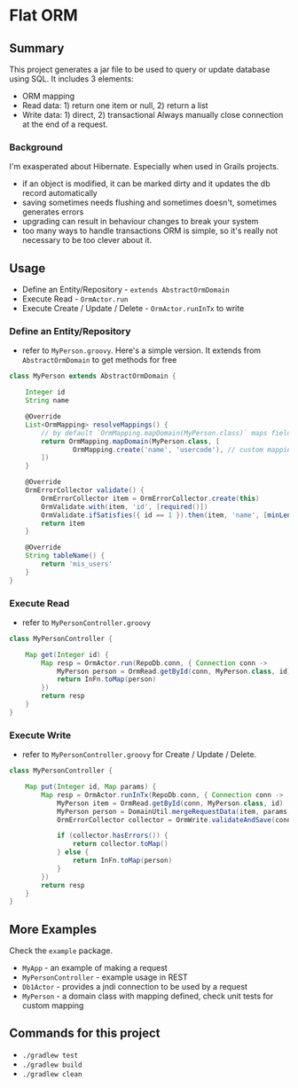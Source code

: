 # Flat ORM

## Summary
This project generates a jar file to be used to query or update database using SQL. It includes 3 elements:
* ORM mapping
* Read data: 1) return one item or null, 2) return a list
* Write data: 1) direct, 2) transactional
Always manually close connection at the end of a request.

### Background
I'm exasperated about Hibernate. Especially when used in Grails projects.
* if an object is modified, it can be marked dirty and it updates the db record automatically
* saving sometimes needs flushing and sometimes doesn't, sometimes generates errors
* upgrading can result in behaviour changes to break your system
* too many ways to handle transactions
ORM is simple, so it's really not necessary to be too clever about it.

## Usage
* Define an Entity/Repository - `extends AbstractOrmDomain`
* Execute Read - `OrmActor.run`
* Execute Create / Update / Delete - `OrmActor.runInTx` to write

### Define an Entity/Repository
* refer to `MyPerson.groovy`. Here's a simple version. It extends from `AbstractOrmDomain` to get methods for free

```groovy
class MyPerson extends AbstractOrmDomain {

    Integer id
    String name

    @Override
    List<OrmMapping> resolveMappings() {
        // by default `OrmMapping.mapDomain(MyPerson.class)` maps fields based on convention
        return OrmMapping.mapDomain(MyPerson.class, [  
                OrmMapping.create('name', 'usercode'), // custom mapping
        ])
    }

    @Override
    OrmErrorCollector validate() {
        OrmErrorCollector item = OrmErrorCollector.create(this)
        OrmValidate.with(item, 'id', [required()])
        OrmValidate.ifSatisfies({ id == 1 }).then(item, 'name', [minLength(5)])
        return item
    }

    @Override
    String tableName() {
        return 'mis_users'
    }
}
```

### Execute Read
* refer to `MyPersonController.groovy`

```groovy
class MyPersonController {

    Map get(Integer id) {
        Map resp = OrmActor.run(RepoDb.conn, { Connection conn ->
            MyPerson person = OrmRead.getById(conn, MyPerson.class, id)
            return InFn.toMap(person)
        })
        return resp
    }
}
```

### Execute Write
* refer to `MyPersonController.groovy` for Create / Update / Delete.

```groovy
class MyPersonController {

    Map put(Integer id, Map params) {
        Map resp = OrmActor.runInTx(RepoDb.conn, { Connection conn ->
            MyPerson item = OrmRead.getById(conn, MyPerson.class, id)
            MyPerson person = DomainUtil.mergeRequestData(item, params, params)
            OrmErrorCollector collector = OrmWrite.validateAndSave(conn, p)

            if (collector.hasErrors()) {
                return collector.toMap()
            } else {
                return InFn.toMap(person)
            }
        })
        return resp
    }
}
```

## More Examples
Check the `example` package.
* `MyApp` - an example of making a request
* `MyPersonController` - example usage in REST
* `Db1Actor` - provides a jndi connection to be used by a request 
* `MyPerson` - a domain class with mapping defined, check unit tests for custom mapping

## Commands for this project
* `./gradlew test`
* `./gradlew build`
* `./gradlew clean`
